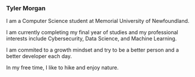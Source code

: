 ### Tyler Morgan

I am a Computer Science student at Memorial University of Newfoundland.

I am currently completing my final year of studies and my professional interests include Cybersecurity, Data Science, and Machine Learning.

I am commited to a growth mindset and try to be a better person and a better developer each day. 

In my free time, I like to hike and enjoy nature.

